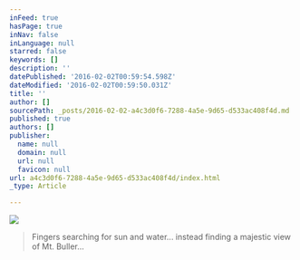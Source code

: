 ```yaml
---
inFeed: true
hasPage: true
inNav: false
inLanguage: null
starred: false
keywords: []
description: ''
datePublished: '2016-02-02T00:59:54.598Z'
dateModified: '2016-02-02T00:59:50.031Z'
title: ''
author: []
sourcePath: _posts/2016-02-02-a4c3d0f6-7288-4a5e-9d65-d533ac408f4d.md
published: true
authors: []
publisher:
  name: null
  domain: null
  url: null
  favicon: null
url: a4c3d0f6-7288-4a5e-9d65-d533ac408f4d/index.html
_type: Article

---
```

![](https://the-grid-user-content.s3-us-west-2.amazonaws.com/bf6be079-9324-47f3-af84-a08cb7811770.jpg)

> Fingers searching for sun and water... instead finding a majestic view of Mt. Buller...
